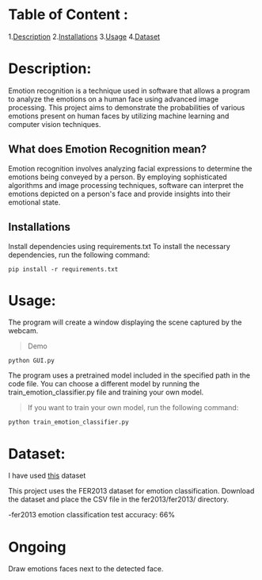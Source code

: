 # Table of Content :
1.[Description](#p1)
2.[Installations](#p2)
3.[Usage](#p3)
4.[Dataset](#p4)

# Description:

Emotion recognition is a technique used in software that allows a program to analyze the emotions on a human face using advanced image processing. This project aims to demonstrate the probabilities of various emotions present on human faces by utilizing machine learning and computer vision techniques.

## What does Emotion Recognition mean?

Emotion recognition involves analyzing facial expressions to determine the emotions being conveyed by a person. By employing sophisticated algorithms and image processing techniques, software can interpret the emotions depicted on a person's face and provide insights into their emotional state.

## Installations

Install dependencies using requirements.txt
To install the necessary dependencies, run the following command:

```shell
pip install -r requirements.txt
```

# Usage:

The program will create a window displaying the scene captured by the webcam.

> Demo

```
python GUI.py
```

The program uses a pretrained model included in the specified path in the code file. You can choose a different model by running the train_emotion_classifier.py file and training your own model.

> If you want to train your own model, run the following command:
```
python train_emotion_classifier.py
```
# Dataset:

I have used [this](https://www.kaggle.com/c/3364/download-all) dataset

This project uses the FER2013 dataset for emotion classification. Download the dataset and place the CSV file in the fer2013/fer2013/ directory.

-fer2013 emotion classification test accuracy: 66%


# Ongoing 
Draw emotions faces next to the detected face.
